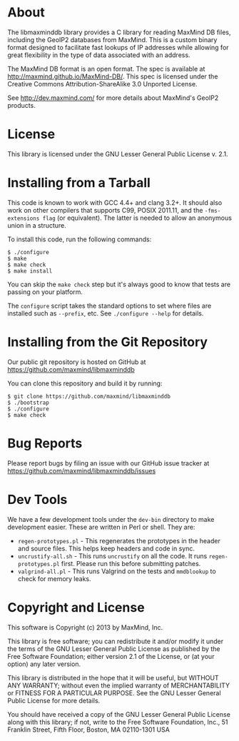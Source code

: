 # About

The libmaxminddb library provides a C library for reading MaxMind DB files,
including the GeoIP2 databases from MaxMind. This is a custom binary format
designed to facilitate fast lookups of IP addresses while allowing for great
flexibility in the type of data associated with an address.

The MaxMind DB format is an open format. The spec is available at
http://maxmind.github.io/MaxMind-DB/. This spec is licensed under the Creative
Commons Attribution-ShareAlike 3.0 Unported License.

See http://dev.maxmind.com/ for more details about MaxMind's GeoIP2 products.

# License

This library is licensed under the GNU Lesser General Public License v. 2.1.

# Installing from a Tarball

This code is known to work with GCC 4.4+ and clang 3.2+. It should also work
on other compilers that supports C99, POSIX 2011.11, and the `-fms-extensions
flag` (or equivalent). The latter is needed to allow an anonymous union in a
structure.

To install this code, run the following commands:

    $ ./configure
    $ make
    $ make check
    $ make install

You can skip the `make check` step but it's always good to know that tests are
passing on your platform.

The `configure` script takes the standard options to set where files are
installed such as `--prefix`, etc. See `./configure --help` for details.

# Installing from the Git Repository

Our public git repository is hosted on GitHub at
https://github.com/maxmind/libmaxminddb

You can clone this repository and build it by running:

    $ git clone https://github.com/maxmind/libmaxminddb
    $ ./bootstrap
    $ ./configure
    $ make check

# Bug Reports

Please report bugs by filing an issue with our GitHub issue tracker at
https://github.com/maxmind/libmaxminddb/issues

# Dev Tools

We have a few development tools under the `dev-bin` directory to make
development easier. These are written in Perl or shell. They are:

* `regen-prototypes.pl` - This regenerates the prototypes in the header and
  source files. This helps keep headers and code in sync.
* `uncrustify-all.sh` - This runs `uncrustify` on all the code. It runs
  `regen-prototypes.pl` first. Please run this before submitting patches.
* `valgrind-all.pl` - This runs Valgrind on the tests and `mmdblookup` to
  check for memory leaks.

# Copyright and License

This software is Copyright (c) 2013 by MaxMind, Inc.

This library is free software; you can redistribute it and/or modify it under
the terms of the GNU Lesser General Public License as published by the Free
Software Foundation; either version 2.1 of the License, or (at your option)
any later version.

This library is distributed in the hope that it will be useful, but WITHOUT
ANY WARRANTY; without even the implied warranty of MERCHANTABILITY or FITNESS
FOR A PARTICULAR PURPOSE.  See the GNU Lesser General Public License for more
details.

You should have received a copy of the GNU Lesser General Public License along
with this library; if not, write to the Free Software Foundation, Inc., 51
Franklin Street, Fifth Floor, Boston, MA 02110-1301 USA

